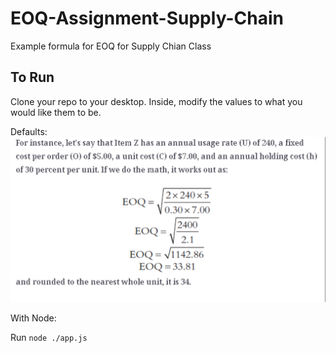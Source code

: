 # EOQ-Assignment-Supply-Chain
Example formula for EOQ for Supply Chian Class

## To Run

Clone your repo to your desktop. Inside, modify the values to what you would like them to be. 

Defaults:
![default Values](Capture.PNG)

With Node:

Run `node ./app.js`
